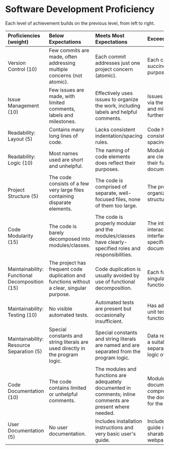 # Software Development Proficiency

Each level of achievement builds on the previous level, from left to right.

| Proficiencies (weight)   | Below Expectations       | Meets Most Expectations        | Exceeds Expectations       |
| :---			  | :-- 					 | :-- 						      | :-- 					   |
| Version Control (10) | Few commits are made, often addressing multiple concerns (not atomic). | Each commit addresses just one project concern (atomic). | Each commit message succinctly describes the purpose of the commit. |
| Issue Management (10) | Few issues are made, with limited comments, labels and milestones. | Effectively uses issues to organize the work, including labels and helpful comments. | Issues are linked to commits via the commit messages, and milestones are used to further organize the work. |
| Readability: Layout (5) | Contains many long lines of code. | Lacks consistent indentation/spacing rules. | Code has clear and consistent indenting and spacing. |
| Readability: Logic (10) | Most names used are short and unhelpful. | The naming of code elements does reflect their purposes. | Modules/functions/variables are clearly named to reflect their functionality (self-documenting code). |
| Project Structure (5) | The code consists of a few very large files containing disparate elements. | The code is comprised of separate, well-focused files, none of them too large. | The project as a whole is organized in a sensible file structure. |
| Code Modularity (15) | The code is barely decomposed into modules/classes. | The code is properly modular and the modules/classes have clearly-specified roles and responsibilities. | The inter-module interactions and module interfaces are clearly specified in the documentation/comments. |
| Maintainability: Functional Decomposition (15) | The project has frequent code duplication and functions without a clear, singular purpose. | Code duplication is usually avoided by use of functional decomposition. | Each function has a clear, singular purpose. Long functions are avoided. |
| Maintainability: Testing (10) | No visible automated tests. | Automated tests are present but occasionally insufficient. | Has adequate automated unit testing code for public functions. |
| Maintainability: Resource Separation (5) | Special constants and string literals are used directly in the program logic. | Special constants and string literals are named and are separated from the program logic. | Data resources are stored in a suitable data format and separated from the business logic of the project. |
| Code Documentation (10) | The code contains limited or unhelpful comments. | The modules and functions are adequately documented in comments; inline comments are present where needed. | Module and function documenting comments are comprehensive and follow the documentation standard for the given language. |
| User Documentation (5) | No user documentation. | Includes installation instructions and very basic user's guide. | Includes an extensive user's guide in an appropriately sharable form (e.g., webpage). |


